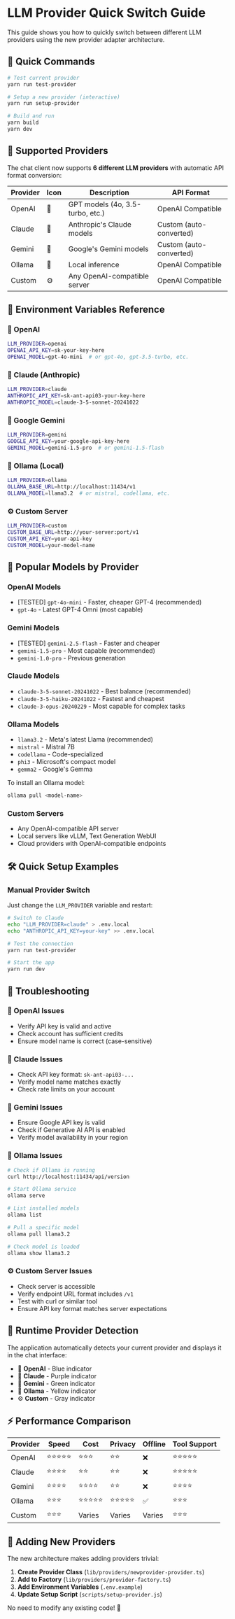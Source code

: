 # LLM Provider Quick Switch Guide

This guide shows you how to quickly switch between different LLM providers using the new provider adapter architecture.

## 🚀 Quick Commands

```bash
# Test current provider
yarn run test-provider

# Setup a new provider (interactive)
yarn run setup-provider

# Build and run
yarn build
yarn dev
```

## 🌟 Supported Providers

The chat client now supports **6 different LLM providers** with automatic API format conversion:

| Provider | Icon | Description | API Format |
|----------|------|-------------|------------|
| OpenAI | 🤖 | GPT models (4o, 3.5-turbo, etc.) | OpenAI Compatible |
| Claude | 🧠 | Anthropic's Claude models | Custom (auto-converted) |
| Gemini | 💎 | Google's Gemini models | Custom (auto-converted) |
| Ollama | 🦙 | Local inference | OpenAI Compatible |
| Custom | ⚙️ | Any OpenAI-compatible server | OpenAI Compatible |

## 📝 Environment Variables Reference

### 🤖 OpenAI

```bash
LLM_PROVIDER=openai
OPENAI_API_KEY=sk-your-key-here
OPENAI_MODEL=gpt-4o-mini  # or gpt-4o, gpt-3.5-turbo, etc.
```

### 🧠 Claude (Anthropic)

```bash
LLM_PROVIDER=claude
ANTHROPIC_API_KEY=sk-ant-api03-your-key-here
ANTHROPIC_MODEL=claude-3-5-sonnet-20241022
```

### 💎 Google Gemini

```bash
LLM_PROVIDER=gemini
GOOGLE_API_KEY=your-google-api-key-here
GEMINI_MODEL=gemini-1.5-pro  # or gemini-1.5-flash
```

### 🦙 Ollama (Local)

```bash
LLM_PROVIDER=ollama
OLLAMA_BASE_URL=http://localhost:11434/v1
OLLAMA_MODEL=llama3.2  # or mistral, codellama, etc.
```

### ⚙️ Custom Server

```bash
LLM_PROVIDER=custom
CUSTOM_BASE_URL=http://your-server:port/v1
CUSTOM_API_KEY=your-api-key
CUSTOM_MODEL=your-model-name
```

## 🎯 Popular Models by Provider

### OpenAI Models

- [TESTED] `gpt-4o-mini` - Faster, cheaper GPT-4 (recommended)
- `gpt-4o` - Latest GPT-4 Omni (most capable)

### Gemini Models

- [TESTED] `gemini-2.5-flash` - Faster and cheaper
- `gemini-1.5-pro` - Most capable (recommended)
- `gemini-1.0-pro` - Previous generation

### Claude Models

- `claude-3-5-sonnet-20241022` - Best balance (recommended)
- `claude-3-5-haiku-20241022` - Fastest and cheapest
- `claude-3-opus-20240229` - Most capable for complex tasks

### Ollama Models

- `llama3.2` - Meta's latest Llama (recommended)
- `mistral` - Mistral 7B
- `codellama` - Code-specialized
- `phi3` - Microsoft's compact model
- `gemma2` - Google's Gemma

To install an Ollama model:

```bash
ollama pull <model-name>
```

### Custom Servers

- Any OpenAI-compatible API server
- Local servers like vLLM, Text Generation WebUI
- Cloud providers with OpenAI-compatible endpoints

## 🛠️ Quick Setup Examples

### Manual Provider Switch

Just change the `LLM_PROVIDER` variable and restart:

```bash
# Switch to Claude
echo "LLM_PROVIDER=claude" > .env.local
echo "ANTHROPIC_API_KEY=your-key" >> .env.local

# Test the connection
yarn run test-provider

# Start the app
yarn run dev
```

## 🔧 Troubleshooting

### 🤖 OpenAI Issues

- Verify API key is valid and active
- Check account has sufficient credits
- Ensure model name is correct (case-sensitive)

### 🧠 Claude Issues

- Check API key format: `sk-ant-api03-...`
- Verify model name matches exactly
- Check rate limits on your account

### 💎 Gemini Issues

- Ensure Google API key is valid
- Check if Generative AI API is enabled
- Verify model availability in your region

### 🦙 Ollama Issues

```bash
# Check if Ollama is running
curl http://localhost:11434/api/version

# Start Ollama service
ollama serve

# List installed models
ollama list

# Pull a specific model
ollama pull llama3.2

# Check model is loaded
ollama show llama3.2
```

### ⚙️ Custom Server Issues

- Check server is accessible
- Verify endpoint URL format includes `/v1`
- Test with curl or similar tool
- Ensure API key format matches server expectations

## 🎨 Runtime Provider Detection

The application automatically detects your current provider and displays it in the chat interface:

- 🤖 **OpenAI** - Blue indicator
- 🧠 **Claude** - Purple indicator  
- 💎 **Gemini** - Green indicator
- 🦙 **Ollama** - Yellow indicator
- ⚙️ **Custom** - Gray indicator

## ⚡ Performance Comparison

| Provider | Speed | Cost | Privacy | Offline | Tool Support |
|----------|-------|------|---------|---------|--------------|
| OpenAI | ⭐⭐⭐⭐⭐ | ⭐⭐⭐ | ⭐⭐ | ❌ | ⭐⭐⭐⭐⭐ |
| Claude | ⭐⭐⭐⭐ | ⭐⭐ | ⭐⭐ | ❌ | ⭐⭐⭐⭐⭐ |
| Gemini | ⭐⭐⭐⭐ | ⭐⭐⭐⭐ | ⭐⭐ | ❌ | ⭐⭐⭐⭐ |
| Ollama | ⭐⭐⭐ | ⭐⭐⭐⭐⭐ | ⭐⭐⭐⭐⭐ | ✅ | ⭐⭐⭐ |
| Custom | ⭐⭐⭐ | Varies | Varies | Varies | ⭐⭐⭐ |

## 🔄 Adding New Providers

The new architecture makes adding providers trivial:

1. **Create Provider Class** (`lib/providers/newprovider-provider.ts`)
2. **Add to Factory** (`lib/providers/provider-factory.ts`)
3. **Add Environment Variables** (`.env.example`)
4. **Update Setup Script** (`scripts/setup-provider.js`)

No need to modify any existing code! 🎉
